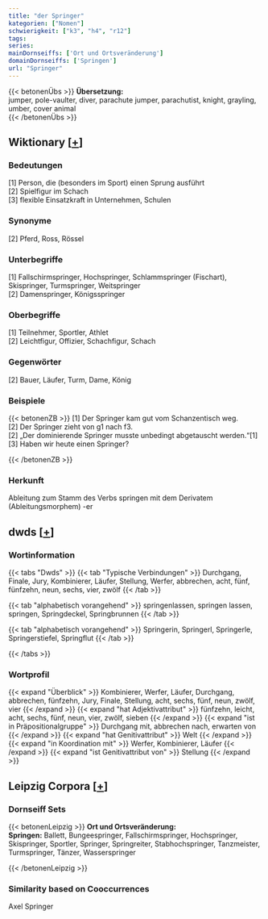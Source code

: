 ```yaml
---
title: "der Springer"
kategorien: ["Nomen"]
schwierigkeit: ["k3", "h4", "r12"]
tags:
series:
mainDornseiffs: ['Ort und Ortsveränderung']
domainDornseiffs: ['Springen']
url: "Springer"
---
```


{{< betonenÜbs >}}
**Übersetzung:**  
jumper, pole-vaulter, diver, parachute jumper, parachutist, knight, grayling, umber, cover animal  
{{< /betonenÜbs >}}

## Wiktionary [[+](https://de.wiktionary.org/wiki/Springer)]

### Bedeutungen
[1] Person, die (besonders im Sport) einen Sprung ausführt  
[2] Spielfigur im Schach  
[3] flexible Einsatzkraft in Unternehmen, Schulen  

### Synonyme
[2] Pferd, Ross, Rössel  

### Unterbegriffe
[1] Fallschirmspringer, Hochspringer, Schlammspringer (Fischart), Skispringer, Turmspringer, Weitspringer  
[2] Damenspringer, Königsspringer  

### Oberbegriffe
[1] Teilnehmer, Sportler, Athlet  
[2] Leichtfigur, Offizier, Schachfigur, Schach  

### Gegenwörter
[2] Bauer, Läufer, Turm, Dame, König  

### Beispiele
{{< betonenZB >}}
[1] Der Springer kam gut vom Schanzentisch weg.  
[2] Der Springer zieht von g1 nach f3.  
[2] „Der dominierende Springer musste unbedingt abgetauscht werden.“[1]  
[3] Haben wir heute einen Springer?  

{{< /betonenZB >}}
### Herkunft
Ableitung zum Stamm des Verbs springen mit dem Derivatem (Ableitungsmorphem) -er  



## dwds [[+](https://www.dwds.de/wb/Springer)]

### Wortinformation
{{< tabs "Dwds" >}}
{{< tab "Typische Verbindungen" >}}
Durchgang, Finale, Jury, Kombinierer, Läufer, Stellung, Werfer, abbrechen, acht, fünf, fünfzehn, neun, sechs, vier, zwölf
{{< /tab >}}

{{< tab "alphabetisch vorangehend" >}}
springenlassen, springen lassen, springen, Springdeckel, Springbrunnen
{{< /tab >}}

{{< tab "alphabetisch vorangehend" >}}
Springerin, Springerl, Springerle, Springerstiefel, Springflut
{{< /tab >}}

{{< /tabs >}}

### Wortprofil
{{< expand "Überblick" >}} Kombinierer, Werfer, Läufer, Durchgang, abbrechen, fünfzehn, Jury, Finale, Stellung, acht, sechs, fünf, neun, zwölf, vier {{< /expand >}}
{{< expand "hat Adjektivattribut" >}} fünfzehn, leicht, acht, sechs, fünf, neun, vier, zwölf, sieben {{< /expand >}}
{{< expand "ist in Präpositionalgruppe" >}} Durchgang mit, abbrechen nach, erwarten von {{< /expand >}}
{{< expand "hat Genitivattribut" >}} Welt {{< /expand >}}
{{< expand "in Koordination mit" >}} Werfer, Kombinierer, Läufer {{< /expand >}}
{{< expand "ist Genitivattribut von" >}} Stellung {{< /expand >}}

## Leipzig Corpora [[+](https://corpora.uni-leipzig.de/en/res?word=Springer&corpusId=deu_newscrawl-public_2018)]

### Dornseiff Sets
{{< betonenLeipzig >}}
**Ort und Ortsveränderung:**  
**Springen:** Ballett, Bungeespringer, Fallschirmspringer, Hochspringer, Skispringer, Sportler, Springer, Springreiter, Stabhochspringer, Tanzmeister, Turmspringer, Tänzer, Wasserspringer  

{{< /betonenLeipzig >}}

### Similarity based on Cooccurrences
Axel Springer

